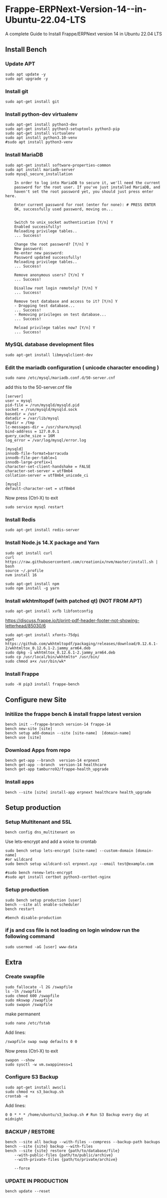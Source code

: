 # Frappe-ERPNext-Version-14--in-Ubuntu-22.04-LTS
A complete Guide to Install Frappe/ERPNext version 14  in Ubuntu 22.04 LTS

## Install Bench
### Update APT
	sudo apt update -y
	sudo apt upgrade -y

### Install git 
	sudo apt-get install git

### Install python-dev virtualenv  
	sudo apt-get install python3-dev
	sudo apt-get install python3-setuptools python3-pip
	sudo apt-get install virtualenv
	sudo apt install python3.10-venv
	#sudo apt install python3-venv

### Install MariaDB
	sudo apt-get install software-properties-common
	sudo apt install mariadb-server
	sudo mysql_secure_installation

		In order to log into MariaDB to secure it, we'll need the current
		password for the root user. If you've just installed MariaDB, and
		haven't set the root password yet, you should just press enter here.

		Enter current password for root (enter for none): # PRESS ENTER
		OK, successfully used password, moving on...


		Switch to unix_socket authentication [Y/n] Y
		Enabled successfully!
		Reloading privilege tables..
		... Success!

		Change the root password? [Y/n] Y
		New password: 
		Re-enter new password: 
		Password updated successfully!
		Reloading privilege tables..
		... Success!

		Remove anonymous users? [Y/n] Y
		... Success!

		Disallow root login remotely? [Y/n] Y
		... Success!

		Remove test database and access to it? [Y/n] Y
		- Dropping test database...
		... Success!
		- Removing privileges on test database...
		... Success!

		Reload privilege tables now? [Y/n] Y
		... Success!

### MySQL database development files

	sudo apt-get install libmysqlclient-dev

### Edit the mariadb configuration ( unicode character encoding )

	sudo nano /etc/mysql/mariadb.conf.d/50-server.cnf

add this to the 50-server.cnf file

    [server]
    user = mysql
    pid-file = /run/mysqld/mysqld.pid
    socket = /run/mysqld/mysqld.sock
    basedir = /usr
    datadir = /var/lib/mysql
    tmpdir = /tmp
    lc-messages-dir = /usr/share/mysql
    bind-address = 127.0.0.1
    query_cache_size = 16M
    log_error = /var/log/mysql/error.log

    [mysqld]
    innodb-file-format=barracuda
    innodb-file-per-table=1
    innodb-large-prefix=1
    character-set-client-handshake = FALSE
    character-set-server = utf8mb4
    collation-server = utf8mb4_unicode_ci      

    [mysql]
    default-character-set = utf8mb4

Now press (Ctrl-X) to exit

    sudo service mysql restart

### Install Redis
	sudo apt-get install redis-server

### Install Node.js 14.X package and Yarn

	sudo apt install curl 
	curl https://raw.githubusercontent.com/creationix/nvm/master/install.sh | bash
	source ~/.profile
	nvm install 16

	sudo apt-get install npm
	sudo npm install -g yarn


### Install wkhtmltopdf (with patched qt) (NOT FROM APT)
	sudo apt-get install xvfb libfontconfig

https://discuss.frappe.io/t/print-pdf-header-footer-not-showing-letterhead/85030/6

	sudo apt-get install xfonts-75dpi
	wget https://github.com/wkhtmltopdf/packaging/releases/download/0.12.6.1-2/wkhtmltox_0.12.6.1-2.jammy_arm64.deb
	sudo dpkg -i wkhtmltox_0.12.6.1-2.jammy_arm64.deb
	sudo cp /usr/local/bin/wkhtmlto* /usr/bin/
	sudo chmod a+x /usr/bin/wk*

### Install Frappe

	sudo -H pip3 install frappe-bench

## Configure new Site

### Initilize the frappe bench & install frappe latest version 
	bench init --frappe-branch version-14 frappe-14
	bench new-site [site]
	bench setup add-domain --site [site-name]  [domain-name]
	bench use [site]

### Download Apps from repo
	bench get-app --branch  version-14 erpnext
	bench get-app --branch  version-14 healthcare
	bench get-app tamburro92/frappe-health_upgrade

### Install apps

	bench --site [site] install-app erpnext healthcare health_upgrade 

## Setup production

### Setup Multitenant and SSL
	bench config dns_multitenant on

Use lets-encrypt and add a voice to crontab

	sudo bench setup lets-encrypt [site-name] --custom-domain [domain-name]
	#or wildcard
	sudo bench setup wildcard-ssl erpnext.xyz --email test@example.com

	#sudo bench renew-lets-encrypt
	#sudo apt install certbot python3-certbot-nginx

### Setup production
    
	sudo bench setup production [user]
	bench --site all enable-scheduler
	bench restart

	#bench disable-production

### if js and css file is not loading on login window run the following command
	sudo usermod -aG [user] www-data


## Extra
### Create swapfile
	sudo fallocate -l 2G /swapfile
	ls -lh /swapfile
	sudo chmod 600 /swapfile
	sudo mkswap /swapfile
	sudo swapon /swapfile

make permanent

	sudo nano /etc/fstab
Add lines:

	/swapfile swap swap defaults 0 0
Now press (Ctrl-X) to exit

	swapon --show
	sudo sysctl -w vm.swappiness=1

### Configure S3 Backup
	sudo apt-get install awscli
 	sudo chmod +x s3_backup.sh
	crontab -e
Add lines:

	0 0 * * * /home/ubuntu/s3_backup.sh # Run S3 Backup every day at midnight

### BACKUP / RESTORE
	bench --site all backup --with-files --compress --backup-path backups
	bench --site {site} backup --with-files
	bench --site {site} restore {path/to/database/file}
		--with-public-files {path/to/public/archive}
		--with-private-files {path/to/private/archive}

		--force

### UPDATE IN PRODUCTION
	bench update --reset
